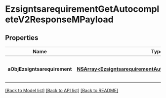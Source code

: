 # EzsigntsarequirementGetAutocompleteV2ResponseMPayload

## Properties
Name | Type | Description | Notes
------------ | ------------- | ------------- | -------------
**aObjEzsigntsarequirement** | [**NSArray&lt;EzsigntsarequirementAutocompleteElementResponse&gt;***](EzsigntsarequirementAutocompleteElementResponse.md) | An array of Ezsigntsarequirement autocomplete element response. | 

[[Back to Model list]](../README.md#documentation-for-models) [[Back to API list]](../README.md#documentation-for-api-endpoints) [[Back to README]](../README.md)


